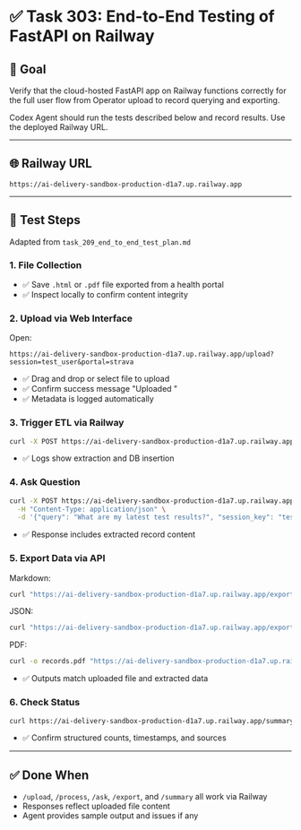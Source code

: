 # ✅ Task 303: End-to-End Testing of FastAPI on Railway

## 🎯 Goal
Verify that the cloud-hosted FastAPI app on Railway functions correctly for the full user flow from Operator upload to record querying and exporting.

Codex Agent should run the tests described below and record results. Use the deployed Railway URL.

---

## 🌐 Railway URL
```
https://ai-delivery-sandbox-production-d1a7.up.railway.app
```

---

## 🧪 Test Steps
Adapted from `task_209_end_to_end_test_plan.md`

### 1. File Collection
- ✅ Save `.html` or `.pdf` file exported from a health portal
- ✅ Inspect locally to confirm content integrity

### 2. Upload via Web Interface
Open:
```
https://ai-delivery-sandbox-production-d1a7.up.railway.app/upload?session=test_user&portal=strava
```
- ✅ Drag and drop or select file to upload
- ✅ Confirm success message "Uploaded <filename>"
- ✅ Metadata is logged automatically

### 3. Trigger ETL via Railway
```bash
curl -X POST https://ai-delivery-sandbox-production-d1a7.up.railway.app/process -F session_key=test_user
```
- ✅ Logs show extraction and DB insertion

### 4. Ask Question
```bash
curl -X POST https://ai-delivery-sandbox-production-d1a7.up.railway.app/ask \
  -H "Content-Type: application/json" \
  -d '{"query": "What are my latest test results?", "session_key": "test_user"}'
```
- ✅ Response includes extracted record content

### 5. Export Data via API
Markdown:
```bash
curl "https://ai-delivery-sandbox-production-d1a7.up.railway.app/export?session_key=test_user&format=markdown"
```
JSON:
```bash
curl "https://ai-delivery-sandbox-production-d1a7.up.railway.app/export?session_key=test_user&format=json"
```
PDF:
```bash
curl -o records.pdf "https://ai-delivery-sandbox-production-d1a7.up.railway.app/export?session_key=test_user&format=pdf"
```
- ✅ Outputs match uploaded file and extracted data

### 6. Check Status
```bash
curl https://ai-delivery-sandbox-production-d1a7.up.railway.app/summary?session_key=test_user | jq
```
- ✅ Confirm structured counts, timestamps, and sources

---

## ✅ Done When
- `/upload`, `/process`, `/ask`, `/export`, and `/summary` all work via Railway
- Responses reflect uploaded file content
- Agent provides sample output and issues if any